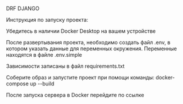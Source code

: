 DRF DJANGO 

Инструкция по запуску проекта:

Убедитесь в наличии Docker Desktop на вашем устройстве

После развертывания проекта, необходимо создать файл .env, в котором указать данные для переменных окружения. Переменные находятся в файле .env.simple

Зависимости записаны в файл requirements.txt

Соберите образ и запустите проект при помощи команды: docker-compose up --build

После запуска сервера в Docker перейдите по ссылке 
 
